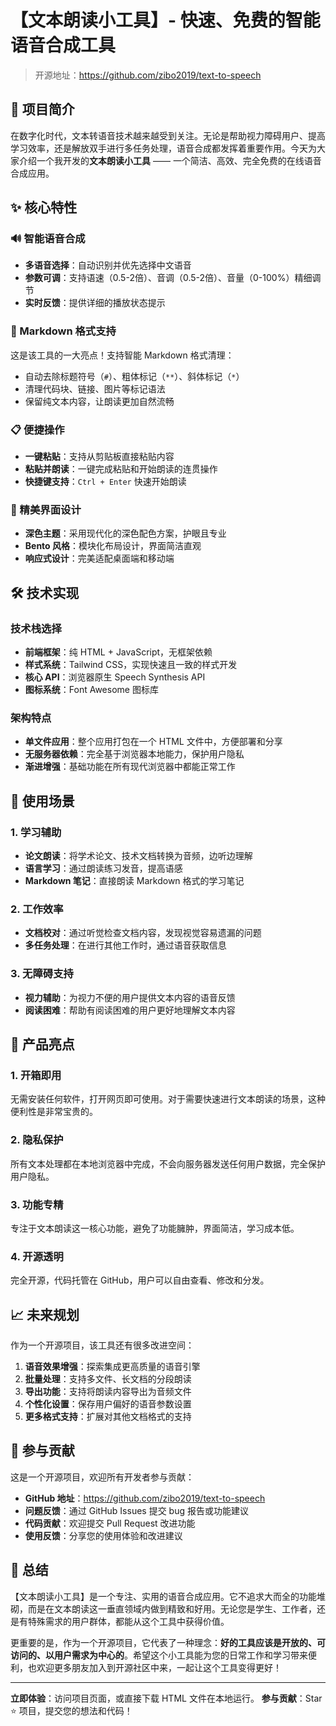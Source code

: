 # 【文本朗读小工具】- 快速、免费的智能语音合成工具

> 开源地址：https://github.com/zibo2019/text-to-speech

## 🎯 项目简介

在数字化时代，文本转语音技术越来越受到关注。无论是帮助视力障碍用户、提高学习效率，还是解放双手进行多任务处理，语音合成都发挥着重要作用。今天为大家介绍一个我开发的**文本朗读小工具** —— 一个简洁、高效、完全免费的在线语音合成应用。

## ✨ 核心特性

### 🔊 智能语音合成
- **多语音选择**：自动识别并优先选择中文语音
- **参数可调**：支持语速（0.5-2倍）、音调（0.5-2倍）、音量（0-100%）精细调节
- **实时反馈**：提供详细的播放状态提示

### 📝 Markdown 格式支持
这是该工具的一大亮点！支持智能 Markdown 格式清理：
- 自动去除标题符号（`#`）、粗体标记（`**`）、斜体标记（`*`）
- 清理代码块、链接、图片等标记语法
- 保留纯文本内容，让朗读更加自然流畅

### 📋 便捷操作
- **一键粘贴**：支持从剪贴板直接粘贴内容
- **粘贴并朗读**：一键完成粘贴和开始朗读的连贯操作
- **快捷键支持**：`Ctrl + Enter` 快速开始朗读

### 🎨 精美界面设计
- **深色主题**：采用现代化的深色配色方案，护眼且专业
- **Bento 风格**：模块化布局设计，界面简洁直观
- **响应式设计**：完美适配桌面端和移动端

## 🛠 技术实现

### 技术栈选择
- **前端框架**：纯 HTML + JavaScript，无框架依赖
- **样式系统**：Tailwind CSS，实现快速且一致的样式开发
- **核心 API**：浏览器原生 Speech Synthesis API
- **图标系统**：Font Awesome 图标库

### 架构特点
- **单文件应用**：整个应用打包在一个 HTML 文件中，方便部署和分享
- **无服务器依赖**：完全基于浏览器本地能力，保护用户隐私
- **渐进增强**：基础功能在所有现代浏览器中都能正常工作

## 🚀 使用场景

### 1. 学习辅助
- **论文朗读**：将学术论文、技术文档转换为音频，边听边理解
- **语言学习**：通过朗读练习发音，提高语感
- **Markdown 笔记**：直接朗读 Markdown 格式的学习笔记

### 2. 工作效率
- **文档校对**：通过听觉检查文档内容，发现视觉容易遗漏的问题
- **多任务处理**：在进行其他工作时，通过语音获取信息

### 3. 无障碍支持
- **视力辅助**：为视力不便的用户提供文本内容的语音反馈
- **阅读困难**：帮助有阅读困难的用户更好地理解文本内容

## 🎯 产品亮点

### 1. 开箱即用
无需安装任何软件，打开网页即可使用。对于需要快速进行文本朗读的场景，这种便利性是非常宝贵的。

### 2. 隐私保护
所有文本处理都在本地浏览器中完成，不会向服务器发送任何用户数据，完全保护用户隐私。

### 3. 功能专精
专注于文本朗读这一核心功能，避免了功能臃肿，界面简洁，学习成本低。

### 4. 开源透明
完全开源，代码托管在 GitHub，用户可以自由查看、修改和分发。

## 📈 未来规划

作为一个开源项目，该工具还有很多改进空间：

1. **语音效果增强**：探索集成更高质量的语音引擎
2. **批量处理**：支持多文件、长文档的分段朗读
3. **导出功能**：支持将朗读内容导出为音频文件
4. **个性化设置**：保存用户偏好的语音参数设置
5. **更多格式支持**：扩展对其他文档格式的支持

## 🤝 参与贡献

这是一个开源项目，欢迎所有开发者参与贡献：

- **GitHub 地址**：https://github.com/zibo2019/text-to-speech
- **问题反馈**：通过 GitHub Issues 提交 bug 报告或功能建议
- **代码贡献**：欢迎提交 Pull Request 改进功能
- **使用反馈**：分享您的使用体验和改进建议

## 📝 总结

【文本朗读小工具】是一个专注、实用的语音合成应用。它不追求大而全的功能堆砌，而是在文本朗读这一垂直领域内做到精致和好用。无论您是学生、工作者，还是有特殊需求的用户群体，都能从这个工具中获得价值。

更重要的是，作为一个开源项目，它代表了一种理念：**好的工具应该是开放的、可访问的、以用户需求为中心的**。希望这个小工具能为您的日常工作和学习带来便利，也欢迎更多朋友加入到开源社区中来，一起让这个工具变得更好！

---

**立即体验**：访问项目页面，或直接下载 HTML 文件在本地运行。
**参与贡献**：Star ⭐ 项目，提交您的想法和代码！